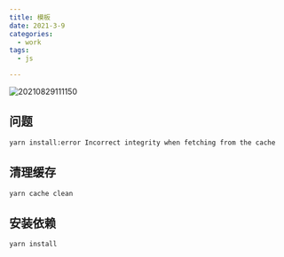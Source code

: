 ```yaml
---
title: 模板
date: 2021-3-9
categories:
  - work
tags:
  - js

---
```


![20210829111150](https://gitee.com/snowyan/image/raw/master/2021/20210829111150.jpg)

<!-- more -->

## 问题

```bash
yarn install:error Incorrect integrity when fetching from the cache
```

## 清理缓存

```js
yarn cache clean
```

## 安装依赖

```js
yarn install
```























